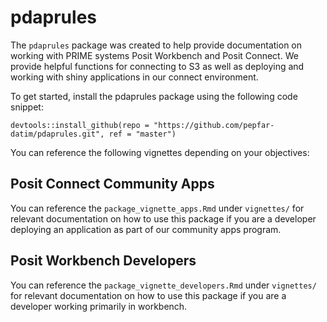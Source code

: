 # pdaprules

The `pdaprules` package was created to help provide documentation on working with PRIME systems Posit Workbench and Posit Connect. We provide helpful functions for connecting to S3 as well as deploying and working with shiny applications in our connect environment. 

To get started, install the pdaprules package using the following code snippet:

`devtools::install_github(repo = "https://github.com/pepfar-datim/pdaprules.git", ref = "master")`

You can reference the following vignettes depending on your objectives:

## Posit Connect Community Apps

You can reference the `package_vignette_apps.Rmd` under `vignettes/` for relevant documentation on how to use this package if you are a developer deploying an application as part of our community apps program.

## Posit Workbench Developers

You can reference the `package_vignette_developers.Rmd` under `vignettes/` for relevant documentation on how to use this package if you are a developer working primarily in workbench.
